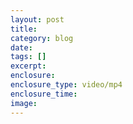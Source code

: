 ```yaml
---
layout: post
title:
category: blog  
date:   
tags: []
excerpt:
enclosure:
enclosure_type: video/mp4
enclosure_time:
image:
---
```

